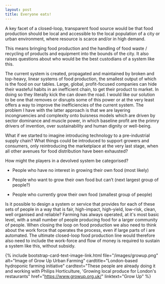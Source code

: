 ```yaml
---
layout: post
title: Everyone eats!
---
```


A key facet of a closed-loop, transparent food source would be that food production should be local 
and accessible to the local population of a city or urban environment, where resource is scarce and/or in high demand. 

This means bringing food production and the handling of food waste / recycling of products and equipment into the bounds of the city. It also raises questions about who would be the best custodians of a system like this.

The current system is created, propagated and maintained by broken and top-heavy, linear systems of food production, the smallest output of which is the food on our tables. Large, global, profit-focused companies can hide their wasteful habits in an inefficient chain, to get their product to market. In doing so they literally kick the can down the road. I would like our solution to be one that removes or disrupts some of this power or at the very least offers a way to improve the inefficiencies of the current system. The problem I have with the latter approach is that we are layering incongruencies and complexity onto buisness models which are driven by sector dominance and muscle power, in which baseline profit are the primry drivers of invention, over sustainability and human dignity or well-being.

What if we started to imagine introducing technology to a pre-industrial supply chain? What things could be introduced to support growers and consumers, only reintroducing the marketplace at the very last stage, when all other avenues for food distribution have been exhausted? 

How might the players in a devolved system be categorised?

- People who have no interest in growing their own food (most likely)

- People who want to grow their own food but can’t (next largest group of people?)

- People who currently grow their own food (smallest group of people)


Is it possible to design a system or service that provides for each of these sets of people in a way that is fair, high-impact, high-yield, low-risk, clean, well organised and reliable? Farming has always operated, at it's most basic level, with a small number of people producing food for a larger community of people. When closing the loop on food production we also need to think about the work force that operates the process, even if large parts of i are automated. The ultimate closed-loop food production line would therefore also need to include the work-force and flow of money is required to sustain a system like this, without subsidy.   

{% include bootstrap-card-text-image-link.html file="/images/growup.png" alt="Image of Grow Up Urban Farming" cardtitle="London-based hydroponic farming initiative" cardtext="These people are already doing it and working with Philips Horticulture, 'Growing local produce for London's restaurants" href="https://www.growup.org.uk/" linktext="Grow Up" %}

